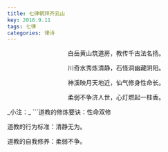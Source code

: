 ```yaml
---
title: 七律朝拜齐云山
key: 2016.9.11
tags: 七律
categories: 律诗
---
```


<p align="center">白岳黄山筑道房，教传千古法名扬。
</p>
<p align="center">川奇水秀炼清静，石怪洞幽藏阴阳。
</p>
<p align="center">神溪映月天地近，仙气修身性命长。
</p>
<p align="center">柔弱不争济人世，心灯燃起一柱香。
</p>
_小注：_
```道教的修炼要诀：性命双修

道教的行为标准：清静无为。

道教的自我修养：柔弱不争。

```